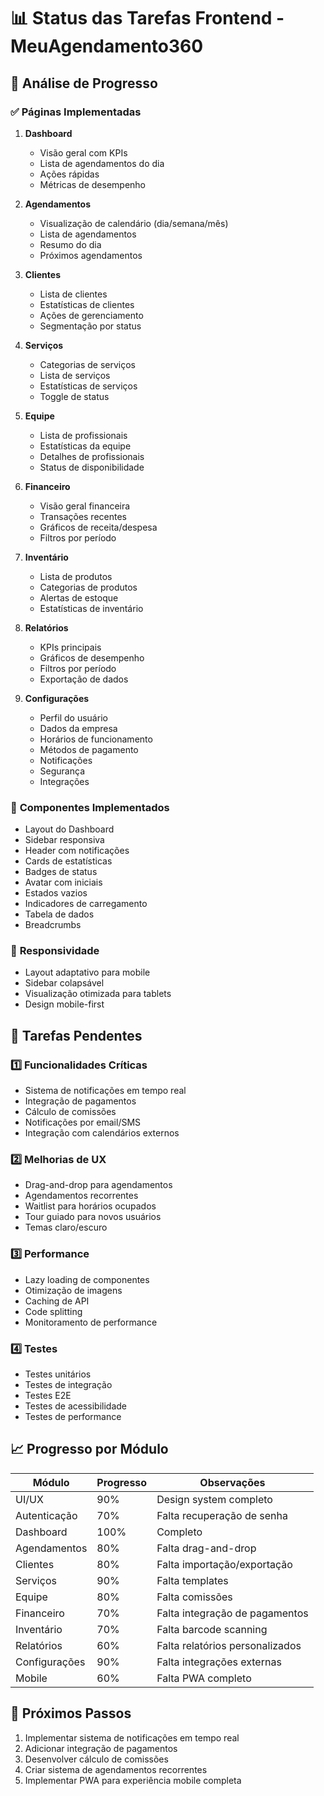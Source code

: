 # 📊 Status das Tarefas Frontend - MeuAgendamento360

## 🎯 Análise de Progresso

### ✅ **Páginas Implementadas**
1. **Dashboard**
   - Visão geral com KPIs
   - Lista de agendamentos do dia
   - Ações rápidas
   - Métricas de desempenho

2. **Agendamentos**
   - Visualização de calendário (dia/semana/mês)
   - Lista de agendamentos
   - Resumo do dia
   - Próximos agendamentos

3. **Clientes**
   - Lista de clientes
   - Estatísticas de clientes
   - Ações de gerenciamento
   - Segmentação por status

4. **Serviços**
   - Categorias de serviços
   - Lista de serviços
   - Estatísticas de serviços
   - Toggle de status

5. **Equipe**
   - Lista de profissionais
   - Estatísticas da equipe
   - Detalhes de profissionais
   - Status de disponibilidade

6. **Financeiro**
   - Visão geral financeira
   - Transações recentes
   - Gráficos de receita/despesa
   - Filtros por período

7. **Inventário**
   - Lista de produtos
   - Categorias de produtos
   - Alertas de estoque
   - Estatísticas de inventário

8. **Relatórios**
   - KPIs principais
   - Gráficos de desempenho
   - Filtros por período
   - Exportação de dados

9. **Configurações**
   - Perfil do usuário
   - Dados da empresa
   - Horários de funcionamento
   - Métodos de pagamento
   - Notificações
   - Segurança
   - Integrações

### 🧩 **Componentes Implementados**
- Layout do Dashboard
- Sidebar responsiva
- Header com notificações
- Cards de estatísticas
- Badges de status
- Avatar com iniciais
- Estados vazios
- Indicadores de carregamento
- Tabela de dados
- Breadcrumbs

### 📱 **Responsividade**
- Layout adaptativo para mobile
- Sidebar colapsável
- Visualização otimizada para tablets
- Design mobile-first

## 🚧 **Tarefas Pendentes**

### 1️⃣ **Funcionalidades Críticas**
- Sistema de notificações em tempo real
- Integração de pagamentos
- Cálculo de comissões
- Notificações por email/SMS
- Integração com calendários externos

### 2️⃣ **Melhorias de UX**
- Drag-and-drop para agendamentos
- Agendamentos recorrentes
- Waitlist para horários ocupados
- Tour guiado para novos usuários
- Temas claro/escuro

### 3️⃣ **Performance**
- Lazy loading de componentes
- Otimização de imagens
- Caching de API
- Code splitting
- Monitoramento de performance

### 4️⃣ **Testes**
- Testes unitários
- Testes de integração
- Testes E2E
- Testes de acessibilidade
- Testes de performance

## 📈 **Progresso por Módulo**

| Módulo | Progresso | Observações |
|--------|-----------|-------------|
| UI/UX | 90% | Design system completo |
| Autenticação | 70% | Falta recuperação de senha |
| Dashboard | 100% | Completo |
| Agendamentos | 80% | Falta drag-and-drop |
| Clientes | 80% | Falta importação/exportação |
| Serviços | 90% | Falta templates |
| Equipe | 80% | Falta comissões |
| Financeiro | 70% | Falta integração de pagamentos |
| Inventário | 70% | Falta barcode scanning |
| Relatórios | 60% | Falta relatórios personalizados |
| Configurações | 90% | Falta integrações externas |
| Mobile | 60% | Falta PWA completo |

## 🎯 **Próximos Passos**

1. Implementar sistema de notificações em tempo real
2. Adicionar integração de pagamentos
3. Desenvolver cálculo de comissões
4. Criar sistema de agendamentos recorrentes
5. Implementar PWA para experiência mobile completa